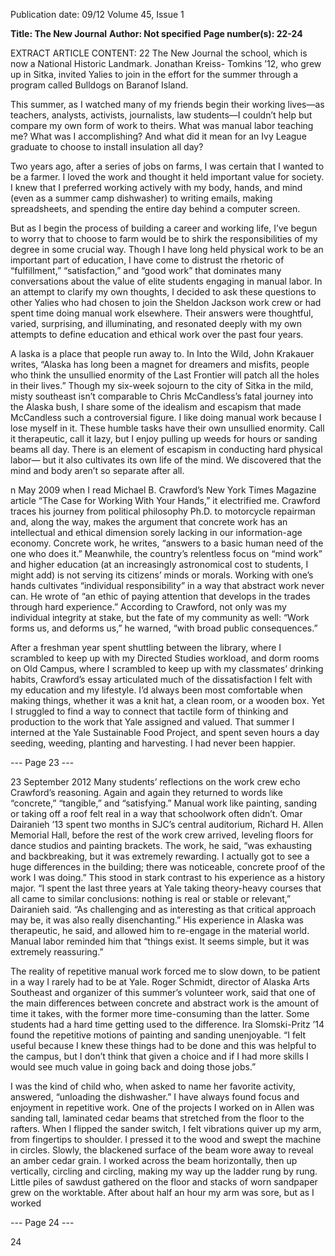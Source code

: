 Publication date: 09/12
Volume 45, Issue 1

**Title: The New Journal**
**Author: Not specified**
**Page number(s): 22-24**

EXTRACT ARTICLE CONTENT:
22
The New Journal
the school, which is now a National 
Historic Landmark. Jonathan Kreiss-
Tomkins ’12, who grew up in Sitka, 
invited Yalies to join in the effort for 
the summer through a program called 
Bulldogs on Baranof Island.

This summer, as I watched many 
of my friends begin their working 
lives—as teachers, analysts, activists, 
journalists, law students—I couldn’t 
help but compare my own form of 
work to theirs. What was manual 
labor teaching me? What was 
I accomplishing? And what 
did it mean for an Ivy League 
graduate to choose to install 
insulation all day? 

Two years ago, after a 
series of jobs on farms, I was 
certain that I wanted to be a 
farmer. I loved the work and 
thought it held important 
value for society. I knew that 
I preferred working actively 
with my body, hands, and 
mind (even as a summer 
camp dishwasher) to writing 
emails, making spreadsheets, 
and spending the entire day 
behind a computer screen. 

But as I begin the process of 
building a career and working 
life, I’ve begun to worry that 
to choose to farm would be to 
shirk the responsibilities of my degree 
in some crucial way. 
Though 
I 
have 
long 
held 
physical work to be an important 
part of education, I have come to 
distrust the rhetoric of “fulfillment,” 
“satisfaction,” and “good work” that 
dominates many conversations about 
the value of elite students engaging 
in manual labor. In an attempt to 
clarify my own thoughts, I decided 
to ask these questions to other Yalies 
who had chosen to join the Sheldon 
Jackson work crew or had spent 
time doing manual work elsewhere. 
Their 
answers 
were 
thoughtful, 
varied, surprising, and illuminating, 
and resonated deeply with my own 
attempts to define education and 
ethical work over the past four years.

A
laska is a place that people run 
away to. In Into the Wild, John 
Krakauer writes, “Alaska has long 
been a magnet for dreamers and 
misfits, people who think the unsullied 
enormity of the Last Frontier will patch 
all the holes in their lives.” Though 
my six-week sojourn to the city of 
Sitka in the mild, misty southeast isn’t 
comparable to Chris McCandless’s 
fatal journey into the Alaska bush, 
I share some of the idealism and 
escapism that made McCandless such 
a controversial figure. I like doing 
manual work because I lose myself in 
it. These humble tasks have their own 
unsullied enormity. Call it therapeutic, 
call it lazy, but I enjoy pulling up 
weeds for hours or sanding beams all 
day. There is an element of escapism 
in conducting hard physical labor—
but it also cultivates its own life of the 
mind. We discovered that the mind 
and body aren’t so separate after all.

n May 2009 when I read Michael B. 
Crawford’s New York Times Magazine 
article “The Case for Working 
With Your Hands,” it electrified 
me. Crawford traces his journey 
from political philosophy Ph.D. to 
motorcycle repairman and, along 
the way, makes the argument that 
concrete work has an intellectual and 
ethical dimension sorely lacking in our 
information-age economy. Concrete 
work, he writes, “answers to a basic 
human need of the one who does it.” 
Meanwhile, the country’s relentless 
focus on “mind work” and 
higher 
education 
(at 
an 
increasingly 
astronomical 
cost to students, I might add) 
is not serving its citizens’ 
minds or morals. Working 
with one’s hands cultivates 
“individual 
responsibility” 
in a way that abstract work 
never can. He wrote of “an 
ethic of paying attention that 
develops in the trades through 
hard experience.” According 
to Crawford, not only was my 
individual integrity at stake, 
but the fate of my community 
as well: “Work forms us, and 
deforms us,” he warned, “with 
broad public consequences.”

After a freshman year 
spent shuttling between the 
library, where I scrambled 
to keep up with my Directed Studies 
workload, and dorm rooms on Old 
Campus, where I scrambled to keep 
up with my classmates’ drinking 
habits, Crawford’s essay articulated 
much of the dissatisfaction I felt 
with my education and my lifestyle. 
I’d always been most comfortable 
when making things, whether it was a 
knit hat, a clean room, or a wooden 
box. Yet I struggled to find a way to 
connect that tactile form of thinking 
and production to the work that Yale 
assigned and valued. That summer 
I interned at the Yale Sustainable 
Food Project, and spent seven hours 
a day seeding, weeding, planting and 
harvesting. I had never been happier.


--- Page 23 ---

23
September 2012
Many students’ reflections on the 
work crew echo Crawford’s reasoning. 
Again and again they returned to 
words like “concrete,” “tangible,” and 
“satisfying.” Manual work like painting, 
sanding or taking off a roof felt real 
in a way that schoolwork often didn’t. 
Omar Dairanieh ’13 spent two months 
in SJC’s central auditorium, Richard 
H. Allen Memorial Hall, before 
the rest of the work crew arrived, 
leveling floors for dance studios and 
painting brackets. The work, he said, 
“was exhausting and backbreaking, 
but it was extremely rewarding. I 
actually got to see a huge differences 
in the building; there was noticeable, 
concrete proof of the work I was 
doing.” This stood in stark contrast to 
his experience as a history major. “I 
spent the last three years at Yale taking 
theory-heavy courses that all came to 
similar conclusions: nothing is real or 
stable or relevant,” Dairanieh said. “As 
challenging and as interesting as that 
critical approach may be, it was also 
really disenchanting.” His experience 
in Alaska was therapeutic, he said, 
and allowed him to re-engage in the 
material world. Manual labor reminded 
him that “things exist. It seems simple, 
but it was extremely reassuring.”

The reality of repetitive manual 
work forced me to slow down, to be 
patient in a way I rarely had to be 
at Yale. Roger Schmidt, director of 
Alaska Arts Southeast and organizer 
of this summer’s volunteer work, 
said that one of the main differences 
between concrete and abstract work is 
the amount of time it takes, with the 
former more time-consuming than 
the latter. Some students had a hard 
time getting used to the difference.  Ira 
Slomski-Pritz ’14 found the repetitive 
motions of painting and sanding 
unenjoyable. “I felt useful because I 
knew these things had to be done and 
this was helpful to the campus, but I 
don’t think that given a choice and if 
I had more skills I would see much 
value in going back and doing those 
jobs.”

I was the kind of child who, 
when asked to name her favorite 
activity, answered, “unloading the 
dishwasher.” I have always found 
focus and enjoyment in repetitive 
work. One of the projects I worked 
on in Allen was sanding tall, laminated 
cedar beams that stretched from the 
floor to the rafters. When I flipped 
the sander switch, I felt vibrations 
quiver up my arm, from fingertips 
to shoulder. I pressed it to the wood 
and swept the machine in circles. 
Slowly, the blackened surface of the 
beam wore away to reveal an amber 
cedar grain. I worked across the 
beam horizontally, then up vertically, 
circling and circling, making my way 
up the ladder rung by rung. Little piles 
of sawdust gathered on the floor and 
stacks of worn sandpaper grew on the 
worktable. After about half an hour 
my arm was sore, but as I worked


--- Page 24 ---

24